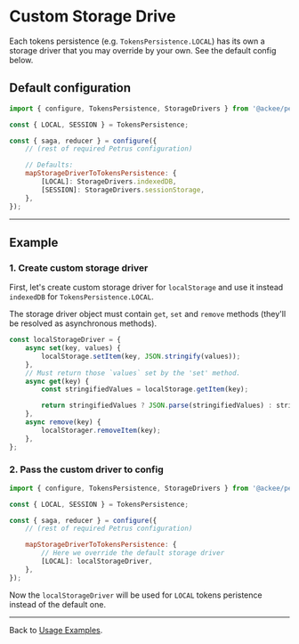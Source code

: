 # Custom Storage Drive

Each tokens persistence (e.g. `TokensPersistence.LOCAL`) has its own a storage driver that you may override by your own. See the default config below.

## Default configuration

```js
import { configure, TokensPersistence, StorageDrivers } from '@ackee/petrus';

const { LOCAL, SESSION } = TokensPersistence;

const { saga, reducer } = configure({
    // (rest of required Petrus configuration)

    // Defaults:
    mapStorageDriverToTokensPersistence: {
        [LOCAL]: StorageDrivers.indexedDB,
        [SESSION]: StorageDrivers.sessionStorage,
    },
});
```

---

## Example

### 1. Create custom storage driver

First, let's create custom storage driver for `localStorage` and use it instead `indexedDB` for `TokensPersistence.LOCAL`.

The storage driver object must contain `get`, `set` and `remove` methods (they'll be resolved as asynchronous methods).

```js
const localStorageDriver = {
    async set(key, values) {
        localStorage.setItem(key, JSON.stringify(values));
    },
    // Must return those `values` set by the 'set' method.
    async get(key) {
        const stringifiedValues = localStorage.getItem(key);

        return stringifiedValues ? JSON.parse(stringifiedValues) : stringifiedValues;
    },
    async remove(key) {
        localStorager.removeItem(key);
    },
};
```

### 2. Pass the custom driver to config

```js
import { configure, TokensPersistence, StorageDrivers } from '@ackee/petrus';

const { LOCAL, SESSION } = TokensPersistence;

const { saga, reducer } = configure({
    // (rest of required Petrus configuration)

    mapStorageDriverToTokensPersistence: {
        // Here we override the default storage driver
        [LOCAL]: localStorageDriver,
    },
});
```

Now the `localStorageDriver` will be used for `LOCAL` tokens peristence instead of the default one.

---

Back to [Usage Examples]('./index.md).
